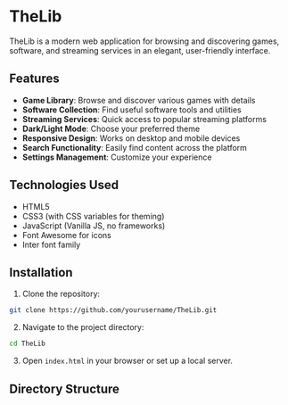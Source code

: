 # TheLib

TheLib is a modern web application for browsing and discovering games, software, and streaming services in an elegant, user-friendly interface.

## Features

- **Game Library**: Browse and discover various games with details
- **Software Collection**: Find useful software tools and utilities
- **Streaming Services**: Quick access to popular streaming platforms
- **Dark/Light Mode**: Choose your preferred theme
- **Responsive Design**: Works on desktop and mobile devices
- **Search Functionality**: Easily find content across the platform
- **Settings Management**: Customize your experience

## Technologies Used

- HTML5
- CSS3 (with CSS variables for theming)
- JavaScript (Vanilla JS, no frameworks)
- Font Awesome for icons
- Inter font family

## Installation

1. Clone the repository:
```bash
git clone https://github.com/yourusername/TheLib.git
```

2. Navigate to the project directory:
```bash
cd TheLib
```

3. Open `index.html` in your browser or set up a local server.

## Directory Structure